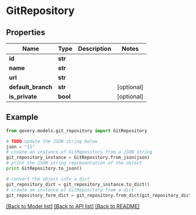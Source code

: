 # GitRepository


## Properties
Name | Type | Description | Notes
------------ | ------------- | ------------- | -------------
**id** | **str** |  | 
**name** | **str** |  | 
**url** | **str** |  | 
**default_branch** | **str** |  | [optional] 
**is_private** | **bool** |  | [optional] 

## Example

```python
from qovery.models.git_repository import GitRepository

# TODO update the JSON string below
json = "{}"
# create an instance of GitRepository from a JSON string
git_repository_instance = GitRepository.from_json(json)
# print the JSON string representation of the object
print GitRepository.to_json()

# convert the object into a dict
git_repository_dict = git_repository_instance.to_dict()
# create an instance of GitRepository from a dict
git_repository_form_dict = git_repository.from_dict(git_repository_dict)
```
[[Back to Model list]](../README.md#documentation-for-models) [[Back to API list]](../README.md#documentation-for-api-endpoints) [[Back to README]](../README.md)


